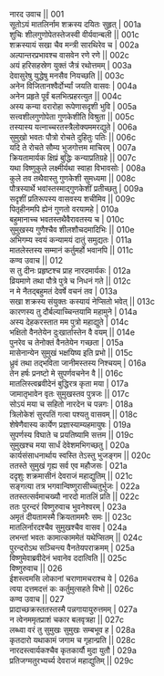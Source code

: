 नारद उवाच ||	001    
सूतोऽयं मातलिर्नाम शक्रस्य दयितः सुहृत् |	001a  
शुचिः शीलगुणोपेतस्तेजस्वी वीर्यवान्बली ||	001c  
शक्रस्यायं सखा चैव मन्त्री सारथिरेव च |	002a  
अल्पान्तरप्रभावश्च वासवेन रणे रणे ||	002c  
अयं हरिसहस्रेण युक्तं जैत्रं रथोत्तमम् |	003a  
देवासुरेषु युद्धेषु मनसैव नियच्छति ||	003c  
अनेन विजितानश्वैर्दोर्भ्यां जयति वासवः |	004a  
अनेन प्रहृते पूर्वं बलभित्प्रहरत्युत ||	004c  
अस्य कन्या वरारोहा रूपेणासदृशी भुवि |	005a  
सत्त्वशीलगुणोपेता गुणकेशीति विश्रुता ||	005c  
तस्यास्य यत्नाच्चरतस्त्रैलोक्यममरद्युते |	006a  
सुमुखो भवतः पौत्रो रोचते दुहितुः पतिः ||	006c  
यदि ते रोचते सौम्य भुजगोत्तम माचिरम् |	007a  
क्रियतामार्यक क्षिप्रं बुद्धिः कन्याप्रतिग्रहे ||	007c  
यथा विष्णुकुले लक्ष्मीर्यथा स्वाहा विभावसोः |	008a  
कुले तव तथैवास्तु गुणकेशी सुमध्यमा ||	008c  
पौत्रस्यार्थे भवांस्तस्माद्गुणकेशीं प्रतीच्छतु |	009a  
सदृशीं प्रतिरूपस्य वासवस्य शचीमिव ||	009c  
पितृहीनमपि ह्येनं गुणतो वरयामहे |	010a  
बहुमानाच्च भवतस्तथैवैरावतस्य च |	010c  
सुमुखस्य गुणैश्चैव शीलशौचदमादिभिः ||	010e   
अभिगम्य स्वयं कन्यामयं दातुं समुद्यतः |	011a  
मातलेस्तस्य सम्मानं कर्तुमर्हो भवानपि ||	011c  
कण्व उवाच ||	012    
स तु दीनः प्रहृष्टश्च प्राह नारदमार्यकः |	012a  
व्रियमाणे तथा पौत्रे पुत्रे च निधनं गते ||	012c  
न मे नैतद्बहुमतं देवर्षे वचनं तव |	013a  
सखा शक्रस्य संयुक्तः कस्यायं नेप्सितो भवेत् ||	013c  
कारणस्य तु दौर्बल्याच्चिन्तयामि महामुने |	014a  
अस्य देहकरस्तात मम पुत्रो महाद्युते |	014c  
भक्षितो वैनतेयेन दुःखार्तास्तेन वै वयम् ||	014e   
पुनरेव च तेनोक्तं वैनतेयेन गच्छता |	015a  
मासेनान्येन सुमुखं भक्षयिष्य इति प्रभो ||	015c  
ध्रुवं तथा तद्भविता जानीमस्तस्य निश्चयम् |	016a  
तेन हर्षः प्रनष्टो मे सुपर्णवचनेन वै ||	016c  
मातलिस्त्वब्रवीदेनं बुद्धिरत्र कृता मया |	017a  
जामातृभावेन वृतः सुमुखस्तव पुत्रजः ||	017c  
सोऽयं मया च सहितो नारदेन च पन्नगः |	018a  
त्रिलोकेशं सुरपतिं गत्वा पश्यतु वासवम् ||	018c  
शेषेणैवास्य कार्येण प्रज्ञास्याम्यहमायुषः |	019a  
सुपर्णस्य विघाते च प्रयतिष्यामि सत्तम ||	019c  
सुमुखश्च मया सार्धं देवेशमभिगच्छतु |	020a  
कार्यसंसाधनार्थाय स्वस्ति तेऽस्तु भुजङ्गम ||	020c  
ततस्ते सुमुखं गृह्य सर्व एव महौजसः |	021a  
ददृशुः शक्रमासीनं देवराजं महाद्युतिम् ||	021c  
सङ्गत्या तत्र भगवान्विष्णुरासीच्चतुर्भुजः |	022a  
ततस्तत्सर्वमाचख्यौ नारदो मातलिं प्रति ||	022c  
ततः पुरन्दरं विष्णुरुवाच भुवनेश्वरम् |	023a  
अमृतं दीयतामस्मै क्रियताममरैः समः ||	023c  
मातलिर्नारदश्चैव सुमुखश्चैव वासव |	024a  
लभन्तां भवतः कामात्काममेतं यथेप्सितम् ||	024c  
पुरन्दरोऽथ सञ्चिन्त्य वैनतेयपराक्रमम् |	025a  
विष्णुमेवाब्रवीदेनं भवानेव ददात्विति ||	025c  
विष्णुरुवाच ||	026    
ईशस्त्वमसि लोकानां चराणामचराश्च ये |	026a  
त्वया दत्तमदत्तं कः कर्तुमुत्सहते विभो ||	026c  
कण्व उवाच ||	027    
प्रादाच्छक्रस्ततस्तस्मै पन्नगायायुरुत्तमम् |	027a  
न त्वेनममृतप्राशं चकार बलवृत्रहा ||	027c  
लब्ध्वा वरं तु सुमुखः सुमुखः सम्बभूव ह |	028a  
कृतदारो यथाकामं जगाम च गृहान्प्रति ||	028c  
नारदस्त्वार्यकश्चैव कृतकार्यौ मुदा युतौ |	029a  
प्रतिजग्मतुरभ्यर्च्य देवराजं महाद्युतिम् ||	029c  
